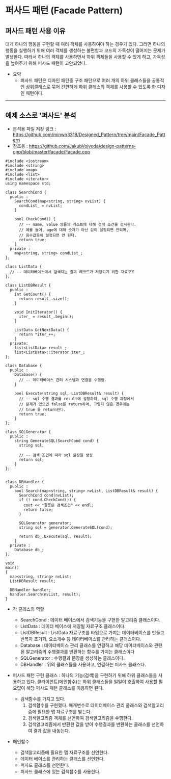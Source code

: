퍼사드 패턴  (Facade Pattern)   
=============      
## 퍼사드 패턴 사용 이유   
대개 하나의 행동을 구현할 때 여러 객체를 사용하여야 하는 경우가 있다. 그러면 하나의 행동을 실행하기 위해 여러 객체를 생성하는 불편함과 코드의 가독성이 떨어지는 문제가 발생한다. 따라서 하나의 객체를 사용하면서 하위 객체들을 사용할 수 있게 하고, 가독성을 높여주기 위해 퍼사드 패턴이 고안되었다.   

- 요약
  - 퍼사드 패턴은 디자인 패턴중 구조 패턴으로 여러 개의 하위 클래스들을 공통적인 상위클래스로 묶어 간편하게 하위 클래스의 객체를 사용할 수 있도록 한 디자인 패턴이다.    
------------------------------
## 예제 소스로 '퍼사드' 분석   
- 분석용 파일 저장 링크 :
  https://github.com/minwn3318/Designed_Pattern/tree/main/Facade_Pattern
- 참조용 :
  https://github.com/JakubVojvoda/design-patterns-cpp/blob/master/facade/Facade.cpp
  
```
#include <iostream>
#include <string>
#include <map>
#include <list>
#include <iterator>
using namespace std;

class SearchCond {
  public :
    SearchCond(map<string, string> nvList) {
      condList_ = nvList;
    }

    bool CheckCond() {
      // -- name, value 쌍들의 리스트에 대해 검색 조건을 검사한다.
      // 예를 들어, age에 대해 숫자가 아닌 값이 설정되면 안되며, 
      // 음수값등이 설정되면 안 된다. 
      return true;
    }
  private :
    map<string, string> condList_;
};

class ListData {
  // -- 데이터베이스에서 검색되는 결과 레코드가 저장되기 위한 자료구조
};

class ListDBResult {
  public :
    int GetCount() {
      return result_.size();
    }

    void InitIterator() {
      iter_ = result_.begin();
    }

    ListData GetNextData() {
      return *iter_++;
    }
  private:
    list<ListData> result_;
    list<ListData>::iterator iter_;
};

class Database {
  public :
    Database() {
      // -- 데이터베이스 관리 시스템과 연결을 수행함.
    }

    bool Execute(string sql, ListDBResult& result) {
      // -- sql 수행 결과를 result에 설정하되, sql 수행 과정에서 
      // 문제가 있으면 false를 return하며, 그렇지 않은 경우에는 
      // true 를 return한다.
      return true;
    }
};

class SQLGenerator {
  public :
    string GenerateSQL(SearchCond cond) {
      string sql;

      // -- 검색 조건에 따라 sql 문장을 생성
      return sql;
    }
};


class DBHandler {
  public :
    bool Search(map<string, string> nvList, ListDBResult& result) {
      SearchCond cond(nvList);
      if (! cond.CheckCond()) {
        cout << "잘못된 검색조건" << endl;
        return false;
      }

      SQLGenerator generator;
      string sql = generator.GenerateSQL(cond);

      return db_.Execute(sql, result);
    }
  private :
    Database db_;
};

void
main()
{
  map<string, string> nvList;
  ListDBResult result;

  DBHandler handler;
  handler.Search(nvList, result);
}
```
- 각 클래스의 역할
  - SearchCond : 데이터 베이스에서 검색기능을 구현한 알고리즘 클래스이다.
  - ListData : 데이터 베이스에 저장될 자료구조 클래스이다.
  - ListDBResult : ListData 자료구조를 타입으로 가지는 데이터베이스를 만들고 반복자 초기화, 요소개수 등 데이터베이스를 관리하는 클래스이다.
  - Database : 데이터베이스 관리 클래스를 연결하고 해당 데이터베이스와 관련된 알고리즘의 수행결과를 반환하는 함수를 가지는 클래스이다
  - SQLGenerator : 수행결과 문장을 생성하는 클래스이다.
  - DBHandler : 위의 클래스들을 사용하고, 연결하는 퍼사드 클래스다.
    
- 퍼사드 패턴 구현 클래스 : 하나의 기능(검색)을 구현하기 위해 하위 클래스들을 사용하고 있다. 클라이언트(메인함수)는 하위 클래스들을 일일이 호출하여 사용할 필요없이 해당 퍼사드 패턴 클래스를 이용하면 된다.
  - 검색함수를 가지고 있다.
    1. 검색함수를 구현했다. 매개변수로 데이터베이스 관리 클래스와 검색알고리즘에 필요한 맵 자료구조를 받는다.
    2. 검색알고리즘 객체를 선언하여 검색알고리즘을 수행한다.
    3. 검색알고리즘에서 반환한 값을 받아 수행결과를 반환하는 클래스를 선언하여 결과 값을 내놓는다.

- 메인함수
  - 검색알고리즘에 필요한 맵 자료구조를 선언한다.
  - 데이터 베이스를 관리하는 클래스를 선언한다.
  - 퍼사드 클래스를 선언한다.
  - 퍼사드 클래스에 있는 검색함수를 사용한다.   

